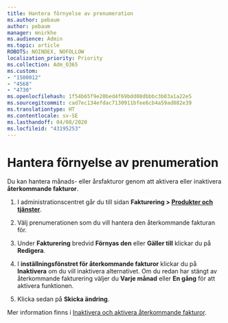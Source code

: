 ```yaml
---
title: Hantera förnyelse av prenumeration
ms.author: pebaum
author: pebaum
manager: mnirkhe
ms.audience: Admin
ms.topic: article
ROBOTS: NOINDEX, NOFOLLOW
localization_priority: Priority
ms.collection: Adm_O365
ms.custom:
- "1500012"
- "4568"
- "4730"
ms.openlocfilehash: 1f54b65f9e20bed4f69bdd08dbbbc3b03a1a22e5
ms.sourcegitcommit: cad7ec134efdac7130911bfee6cb4a59ad882e39
ms.translationtype: HT
ms.contentlocale: sv-SE
ms.lasthandoff: 04/08/2020
ms.locfileid: "43195253"
---
```

# <a name="manage-subscription-renewal"></a>Hantera förnyelse av prenumeration

Du kan hantera månads- eller årsfakturor genom att aktivera eller inaktivera **återkommande fakturor**.

1. I administrationscentret går du till sidan **Fakturering > [Produkter och tjänster](https://go.microsoft.com/fwlink/p/?linkid=842054)**.

2. Välj prenumerationen som du vill hantera den återkommande fakturan för.

3. Under **Fakturering** bredvid **Förnyas den** eller **Gäller till** klickar du på **Redigera**.

4. I **inställningsfönstret för återkommande fakturor** klickar du på **Inaktivera** om du vill inaktivera alternativet. Om du redan har stängt av återkommande fakturering väljer du **Varje månad** eller **En gång** för att aktivera funktionen.

5. Klicka sedan på **Skicka ändring**.

Mer information finns i [Inaktivera och aktivera återkommande fakturor](https://docs.microsoft.com/office365/admin/subscriptions-and-billing/renew-your-subscription#turn-recurring-billing-off-or-on).
